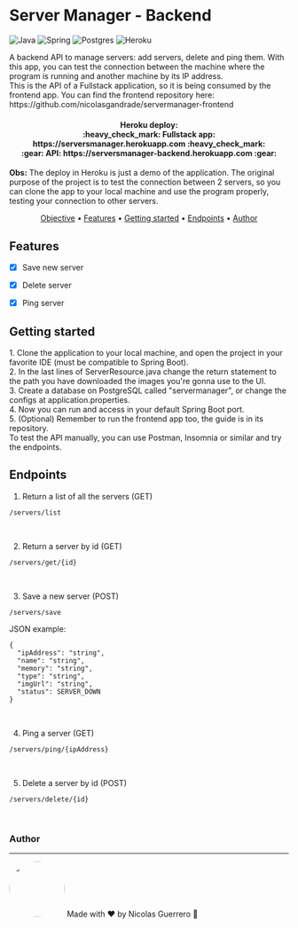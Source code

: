 # Server Manager - Backend
![Java](https://img.shields.io/badge/java-%23ED8B00.svg?style=for-the-badge&logo=java&logoColor=white)
![Spring](https://img.shields.io/badge/spring-%236DB33F.svg?style=for-the-badge&logo=spring&logoColor=white)
![Postgres](https://img.shields.io/badge/postgres-%23316192.svg?style=for-the-badge&logo=postgresql&logoColor=white)
![Heroku](https://img.shields.io/badge/heroku-%23430098.svg?style=for-the-badge&logo=heroku&logoColor=white)

<p id="objective"> A backend API to manage servers: add servers, delete and ping them.  
With this app, you can test the connection between the machine where the program is running and another machine by its IP address. <br>
This is the API of a Fullstack application, so it is being consumed by the frontend app. You can find the frontend repository here: https://github.com/nicolasgandrade/servermanager-frontend </p>

<h4 align="center"> 
	Heroku deploy:<br>
	:heavy_check_mark: Fullstack app: https://serversmanager.herokuapp.com :heavy_check_mark: <br> 
	:gear: API: https://serversmanager-backend.herokuapp.com :gear:
</h4>

<p><b>Obs:</b> The deploy in Heroku is just a demo of the application. The original purpose of the project is to test the connection between 2 servers, so
you can clone the app to your local machine and use the program properly, testing your connection to other servers.</p>

<p align="center">
 <a href="#objective">Objective</a> •
 <a href="#features">Features</a> •
 <a href="#start">Getting started</a> • 
 <a href="#endpoints">Endpoints</a> •  
 <a href="#author">Author</a>
</p>

<h2 id="features">Features</h2>

- [x] Save new server
- [x] Delete server
- [x] Ping server

  
<h2 id="start">Getting started</h2>
1. Clone the application to your local machine, and open the project in your favorite IDE (must be compatible to Spring Boot).  <br>
2. In the last lines of ServerResource.java change the return statement to the path you have downloaded the images you're gonna use to the UI. <br>
3. Create a database on PostgreSQL called "servermanager", or change the configs at application.properties.  <br>
4. Now you can run and access in your default Spring Boot port.  <br>
5. (Optional) Remember to run the frontend app too, the guide is in its repository.
<br>
To test the API manually, you can use Postman, Insomnia or similar and try the endpoints.

<h2 id="endpoints">Endpoints</h2>

1. Return a list of all the servers (GET)
```
/servers/list
```
<br>

2. Return a server by id (GET)
```
/servers/get/{id}
```
<br>


3. Save a new server (POST)
```
/servers/save
```
JSON example:
```
{
  "ipAddress": "string",
  "name": "string",
  "memory": "string",
  "type": "string",
  "imgUrl": "string",
  "status": SERVER_DOWN
}
```
<br>

4. Ping a server (GET)
```
/servers/ping/{ipAddress}
```
<br>

5. Delete a server by id (POST)
```
/servers/delete/{id}
```
<br>

<h3 id="author">Author</h3>
<hr>

<img style="border-radius: 50%;" src="https://avatars.githubusercontent.com/u/82426254?s=120&v=4" width="100px;" alt=""/>
Made with ❤️ by Nicolas Guerrero 👋
